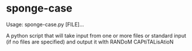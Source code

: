 # sponge-case

Usage: sponge-case.py [FILE]...

A python script that will take input from one or more files or standard input (if no files are specified) and output it wIth RANDoM CAPtiTALisAtioN
